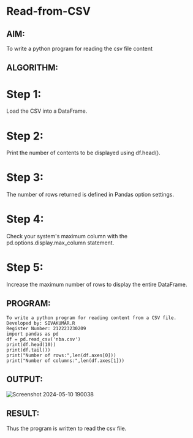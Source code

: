 # Read-from-CSV

## AIM:
To write a python program for reading the csv file content

## ALGORITHM:
# Step 1:
Load the CSV into a DataFrame.

# Step 2:
Print the number of contents to be displayed using df.head().

# Step 3:
The number of rows returned is defined in Pandas option settings.

# Step 4:
Check your system's maximum column with the pd.options.display.max_column statement.

# Step 5:
Increase the maximum number of rows to display the entire DataFrame.


## PROGRAM:
```
To write a python program for reading content from a CSV file.
Developed by: SIVAKUMAR.R
Register Number: 212223230209
import pandas as pd
df = pd.read_csv('nba.csv')
print(df.head(10))
print(df.tail())
print("Number of rows:",len(df.axes[0]))
print("Number of columns:",len(df.axes[1]))
```
## OUTPUT:
![Screenshot 2024-05-10 190038](https://github.com/SIVAmech123/Read-from-CSV/assets/151629067/1c838deb-25f9-44fc-96d8-2e20896a467a)



## RESULT:
Thus the program is written to read the csv file.

